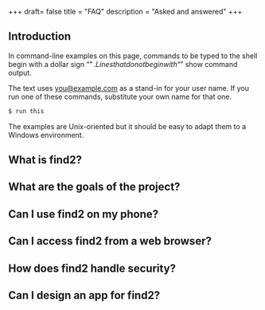 +++
draft= false
title = "FAQ"
description = "Asked and answered"
+++

## Introduction 

In command-line examples on this page, commands to be typed to the shell begin with a dollar sign “$”. Lines that do not begin with “$” show command output.

The text uses you@example.com as a stand-in for your user name. If you run one of these commands, substitute your own name for that one.

```bash
$ run this
```

The examples are Unix-oriented but it should be easy to adapt them to a Windows environment.


## What is find2?



## What are the goals of the project?



## Can I use find2 on my phone?



## Can I access find2 from a web browser?


## How does find2 handle security?


## Can I design an app for find2?

